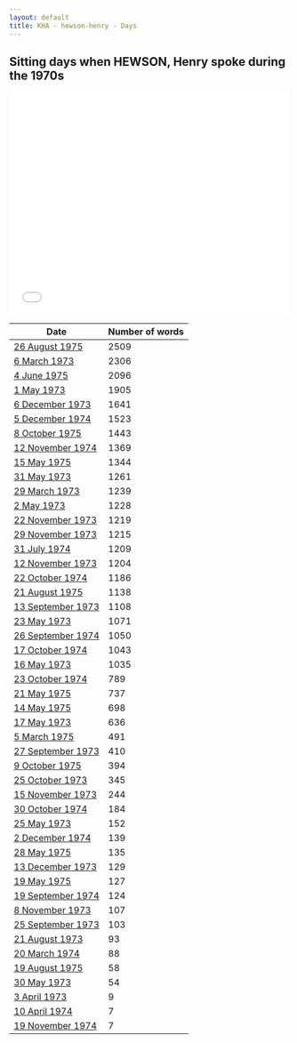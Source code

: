 ```yaml
---
layout: default
title: KHA - hewson-henry - Days
---
```

## Sitting days when HEWSON, Henry spoke during the 1970s

<iframe width="100%" height="400" frameborder="0" scrolling="no" src="//plot.ly/~wragge/1323.embed"></iframe>

| Date | Number of words |
|--------------|----------------|
|[26 August 1975](https://historichansard.net/hofreps/1975/19750826_reps_29_hor96/)|2509|
|[6 March 1973](https://historichansard.net/hofreps/1973/19730306_reps_28_hor82/)|2306|
|[4 June 1975](https://historichansard.net/hofreps/1975/19750604_reps_29_hor95/)|2096|
|[1 May 1973](https://historichansard.net/hofreps/1973/19730501_reps_28_hor83/)|1905|
|[6 December 1973](https://historichansard.net/hofreps/1973/19731206_reps_28_hor87/)|1641|
|[5 December 1974](https://historichansard.net/hofreps/1974/19741205_reps_29_hor92/)|1523|
|[8 October 1975](https://historichansard.net/hofreps/1975/19751008_reps_29_hor97/)|1443|
|[12 November 1974](https://historichansard.net/hofreps/1974/19741112_reps_29_hor91/)|1369|
|[15 May 1975](https://historichansard.net/hofreps/1975/19750515_reps_29_hor94/)|1344|
|[31 May 1973](https://historichansard.net/hofreps/1973/19730531_reps_28_hor84/)|1261|
|[29 March 1973](https://historichansard.net/hofreps/1973/19730329_reps_28_hor82/)|1239|
|[2 May 1973](https://historichansard.net/hofreps/1973/19730502_reps_28_hor83/)|1228|
|[22 November 1973](https://historichansard.net/hofreps/1973/19731122_reps_28_hor87/)|1219|
|[29 November 1973](https://historichansard.net/hofreps/1973/19731129_reps_28_hor87/)|1215|
|[31 July 1974](https://historichansard.net/hofreps/1974/19740731_reps_29_hor89/)|1209|
|[12 November 1973](https://historichansard.net/hofreps/1973/19731112_reps_28_hor86/)|1204|
|[22 October 1974](https://historichansard.net/hofreps/1974/19741022_reps_29_hor91/)|1186|
|[21 August 1975](https://historichansard.net/hofreps/1975/19750821_reps_29_hor96/)|1138|
|[13 September 1973](https://historichansard.net/hofreps/1973/19730913_reps_28_hor85/)|1108|
|[23 May 1973](https://historichansard.net/hofreps/1973/19730523_reps_28_hor84/)|1071|
|[26 September 1974](https://historichansard.net/hofreps/1974/19740926_reps_29_hor90/)|1050|
|[17 October 1974](https://historichansard.net/hofreps/1974/19741017_reps_29_hor91/)|1043|
|[16 May 1973](https://historichansard.net/hofreps/1973/19730516_reps_28_hor84/)|1035|
|[23 October 1974](https://historichansard.net/hofreps/1974/19741023_reps_29_hor91/)|789|
|[21 May 1975](https://historichansard.net/hofreps/1975/19750521_reps_29_hor95/)|737|
|[14 May 1975](https://historichansard.net/hofreps/1975/19750514_reps_29_hor94/)|698|
|[17 May 1973](https://historichansard.net/hofreps/1973/19730517_reps_28_hor84/)|636|
|[5 March 1975](https://historichansard.net/hofreps/1975/19750305_reps_29_hor93/)|491|
|[27 September 1973](https://historichansard.net/hofreps/1973/19730927_reps_28_hor85/)|410|
|[9 October 1975](https://historichansard.net/hofreps/1975/19751009_reps_29_hor97/)|394|
|[25 October 1973](https://historichansard.net/hofreps/1973/19731025_reps_28_hor86/)|345|
|[15 November 1973](https://historichansard.net/hofreps/1973/19731115_reps_28_hor86/)|244|
|[30 October 1974](https://historichansard.net/hofreps/1974/19741030_reps_29_hor91/)|184|
|[25 May 1973](https://historichansard.net/hofreps/1973/19730525_reps_28_hor84/)|152|
|[2 December 1974](https://historichansard.net/hofreps/1974/19741202_reps_29_hor92/)|139|
|[28 May 1975](https://historichansard.net/hofreps/1975/19750528_reps_29_hor95/)|135|
|[13 December 1973](https://historichansard.net/hofreps/1973/19731213_reps_28_hor87/)|129|
|[19 May 1975](https://historichansard.net/hofreps/1975/19750519_reps_29_hor95/)|127|
|[19 September 1974](https://historichansard.net/hofreps/1974/19740919_reps_29_hor90/)|124|
|[8 November 1973](https://historichansard.net/hofreps/1973/19731108_REPS_28_HoR86%20(2)/)|107|
|[25 September 1973](https://historichansard.net/hofreps/1973/19730925_reps_28_hor85/)|103|
|[21 August 1973](https://historichansard.net/hofreps/1973/19730821_reps_28_hor85/)|93|
|[20 March 1974](https://historichansard.net/hofreps/1974/19740320_reps_28_hor88/)|88|
|[19 August 1975](https://historichansard.net/hofreps/1975/19750819_reps_29_hor96/)|58|
|[30 May 1973](https://historichansard.net/hofreps/1973/19730530_reps_28_hor84/)|54|
|[3 April 1973](https://historichansard.net/hofreps/1973/19730403_reps_28_hor83/)|9|
|[10 April 1974](https://historichansard.net/hofreps/1974/19740410_reps_28_hor88/)|7|
|[19 November 1974](https://historichansard.net/hofreps/1974/19741119_reps_29_hor92/)|7|

